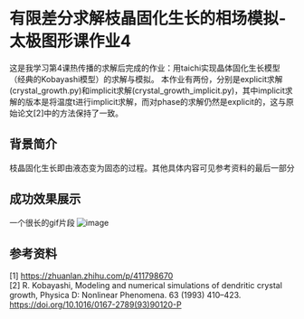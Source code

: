 # 有限差分求解枝晶固化生长的相场模拟-太极图形课作业4
这是我学习第4课热传播的求解后完成的作业：用taichi实现晶体固化生长模型（经典的Kobayashi模型）的求解与模拟。
本作业有两份，分别是explicit求解(crystal_growth.py)和implicit求解(crystal_growth_implicit.py)，其中implicit求解的版本是将温度t进行implicit求解，而对phase的求解仍然是explicit的，这与原始论文[2]中的方法保持了一致。

## 背景简介
枝晶固化生长即由液态变为固态的过程。其他具体内容可见参考资料的最后一部分

## 成功效果展示
一个很长的gif片段
![image](https://github.com/tlcui/crystal_growth-homework4/blob/master/crystal_growth.gif)

## 参考资料
[1] https://zhuanlan.zhihu.com/p/411798670  
[2] R. Kobayashi, Modeling and numerical simulations of dendritic crystal growth, Physica D: Nonlinear Phenomena. 63 (1993) 410–423. https://doi.org/10.1016/0167-2789(93)90120-P
